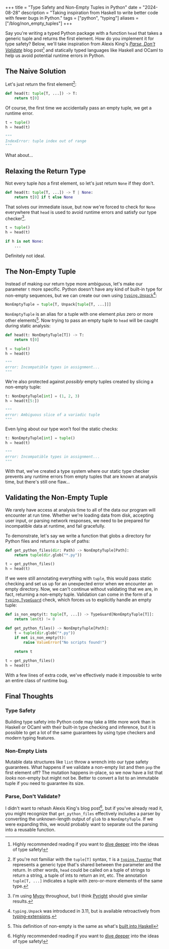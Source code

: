 +++
title = "Type Safety and Non-Empty Tuples in Python"
date = "2024-08-28"
description = "Taking inspiration from Haskell to write better code with fewer bugs in Python."
tags = ["python", "typing"]
aliases = ["/blog/non_empty_tuples"]
+++

Say you're writing a typed Python package with a function `head` that takes a generic tuple and returns the first element. How do you implement it for type safety? Below, we'll take inspiration from Alexis King's [*Parse, Don't Validate*](https://lexi-lambda.github.io/blog/2019/11/05/parse-don-t-validate/) blog post[^read-it] and statically typed languages like Haskell and OCaml to help us avoid potential runtime errors in Python.

## The Naive Solution

Let's just return the first element[^type-vars]:

```python
def head(t: tuple[T, ...]) -> T:
    return t[0]
```

Of course, the first time we accidentally pass an empty tuple, we get a runtime error.

```python
t = tuple()
h = head(t)

"""
IndexError: tuple index out of range
"""
```

What about...

## Relaxing the Return Type

Not every tuple *has* a first element, so let's just return `None` if they don't.

```python
def head(t: tuple[T, ...]) -> T | None:
    return t[0] if t else None
```

That solves our immediate issue, but now we're forced to check for `None` everywhere that `head` is used to avoid runtime errors and satisfy our type checker[^mypy].

```python
t = tuple()
h = head(t)

if h is not None:
    ...
```

Definitely not ideal.

## The Non-Empty Tuple

Instead of making our return type more ambiguous, let's make our parameter `t` more specific. Python doesn't have any kind of built-in type for non-empty sequences, but we can create our own using [`typing.Unpack`](https://docs.python.org/3/library/typing.html#typing.Unpack)[^unpack]:

```python
NonEmptyTuple = tuple[T, Unpack[tuple[T, ...]]]
```

`NonEmptyTuple` is an alias for a tuple with one element *plus* zero or more other elements[^haskell]. Now trying to pass an empty tuple to `head` will be caught during static analysis:

```python
def head(t: NonEmptyTuple[T]) -> T:
    return t[0]

t = tuple()
h = head(t)

"""
error: Incompatible types in assignment...
"""
```

We're also protected against *possibly* empty tuples created by slicing a non-empty tuple:

```python
t: NonEmptyTuple[int] = (1, 2, 3)
h = head(t[5:])

"""
error: Ambiguous slice of a variadic tuple
"""
```

Even lying about our type won't fool the static checks:

```python
t: NonEmptyTuple[int] = tuple()
h = head(t)

"""
error: Incompatible types in assignment...
"""
```

With that, we've created a type system where our static type checker prevents any runtime errors from empty tuples that are known at analysis time, but there's still one flaw...

## Validating the Non-Empty Tuple

We rarely have access at analysis time to all of the data our program will encounter at run time. Whether we're loading data from disk, accepting user input, or parsing network responses, we need to be prepared for incompatible data at runtime, and fail gracefully.

To demonstrate, let's say we write a function that globs a directory for Python files and returns a tuple of paths:

```python
def get_python_files(dir: Path) -> NonEmptyTuple[Path]:
    return tuple(dir.glob("*.py"))

t = get_python_files()
h = head(t)
```

If we were still annotating everything with `tuple`, this would pass static checking and set us up for an unexpected error when we encounter an empty directory. Now, we can't continue without validating that we are, in fact, returning a non-empty tuple. Validation can come in the form of a [`typing.TypeGuard`](https://docs.python.org/3/library/typing.html#typing.TypeGuard) check, which forces us to explicitly handle an empty tuple:

```python
def is_non_empty(t: tuple[T, ...]) -> TypeGuard[NonEmptyTuple[T]]:
    return len(t) != 0

def get_python_files() -> NonEmptyTuple[Path]:
    t = tuple(dir.glob("*.py"))
    if not is_non_empty(t):
        raise ValueError("No scripts found!")
    
    return t

t = get_python_files()
h = head(t)
```

With a few lines of extra code, we've effectively made it impossible to write an entire class of runtime bug. 

## Final Thoughts

### Type Safety

Building type safety into Python code may take a little more work than in Haskell or OCaml with their built-in type checking and inference, but it is possible to get a lot of the same guarantees by using type checkers and modern typing features.

### Non-Empty Lists

Mutable data structures like `list` throw a wrench into our type safety guarantees. What happens if we validate a non-empty list and then `pop` the first element off? The mutation happens in-place, so we now have a list that *looks* non-empty but might not be. Better to convert a list to an immutable tuple if you need to guarantee its size.

### Parse, Don't Validate?

I didn't want to rehash Alexis King's blog post[^read-it], but if you've already read it, you might recognize that `get_python_files` effectively includes a parser by converting the unknown-length output of `glob` to a `NonEmptyTuple`. If we were expanding this, we would probably want to separate out the parsing into a reusable function.

[^read-it]: Highly recommended reading if you want to [dive deeper](https://lexi-lambda.github.io/blog/2019/11/05/parse-don-t-validate/) into the ideas of type safety!

[^mypy]: I'm using [Mypy](https://mypy-lang.org/) throughout, but I think [Pyright](https://github.com/microsoft/pyright) should give similar results.

[^type-vars]: If you're not familiar with the `tuple[T]` syntax, `T` is a [`typing.TypeVar`](https://docs.python.org/3/library/typing.html#typing.TypeVar) that represents a generic type that's shared between the parameter and the return. In other words, `head` could be called on a tuple of strings to return a string, a tuple of ints to return an int, etc. The annotation `tuple[T, ...]` indicates a tuple with zero-or-more elements of the same type.

[^unpack]: `typing.Unpack` was introduced in 3.11, but is available retroactively from [typing-extensions](https://typing-extensions.readthedocs.io/en/latest/).

[^haskell]: This definition of non-empty is the same as what's [built into Haskell](https://hackage.haskell.org/package/base-4.20.0.1/docs/Data-List-NonEmpty.html) 